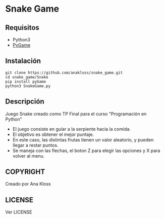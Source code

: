 # Snake Game

##  Requisitos
* Python3
* [PyGame](https://www.pygame.org)

## Instalación
```
git clone https://github.com/anakloss/snake_game.git
cd snake_game/Snake
pip install pyGame
python3 SnakeGame.py
```

## Descripción
Juego Snake creado como TP Final para el curso "Programación en Python"

* El juego consiste en guíar a la serpiente hacia la comida.
* El objetivo es obtener el mejor puntaje.
* En este caso, las distintas frutas tienen un valor aleatorio, y pueden llegar a restar puntos.
* Se maneja con las flechas, el boton Z para elegir las opciones y X para volver al menu.

## COPYRIGHT
Creado por Ana Kloss

## LICENSE
Ver LICENSE